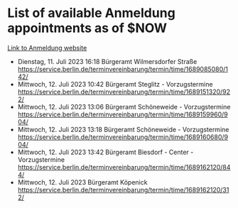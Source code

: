 # List of available Anmeldung appointments as of $NOW
[Link to Anmeldung website](https://service.berlin.de/terminvereinbarung/termin/tag.php?termin=1&anliegen[]=120686&dienstleisterlist=122210,122217,327316,122219,327312,122227,327314,122231,327346,122243,327348,122254,122252,329742,122260,329745,122262,329748,122271,327278,122273,327274,122277,327276,330436,122280,327294,122282,327290,122284,327292,122291,327270,122285,327266,122286,327264,122296,327268,150230,329760,122297,327286,122294,327284,122312,329763,122314,329775,122304,327330,122311,327334,122309,327332,317869,122281,327352,122279,329772,122283,122276,327324,122274,327326,122267,329766,122246,327318,122251,327320,122257,327322,122208,327298,122226,327300&herkunft=http%3A%2F%2Fservice.berlin.de%2Fdienstleistung%2F120686%2F)
- Dienstag, 11. Juli 2023 16:18 Bürgeramt Wilmersdorfer Straße https://service.berlin.de/terminvereinbarung/termin/time/1689085080/142/
- Mittwoch, 12. Juli 2023 10:42 Bürgeramt Steglitz - Vorzugstermine https://service.berlin.de/terminvereinbarung/termin/time/1689151320/922/
- Mittwoch, 12. Juli 2023 13:06 Bürgeramt Schöneweide - Vorzugstermine https://service.berlin.de/terminvereinbarung/termin/time/1689159960/904/
- Mittwoch, 12. Juli 2023 13:18 Bürgeramt Schöneweide - Vorzugstermine https://service.berlin.de/terminvereinbarung/termin/time/1689160680/904/
- Mittwoch, 12. Juli 2023 13:42 Bürgeramt Biesdorf - Center - Vorzugstermine https://service.berlin.de/terminvereinbarung/termin/time/1689162120/844/
- Mittwoch, 12. Juli 2023  Bürgeramt Köpenick https://service.berlin.de/terminvereinbarung/termin/time/1689162120/312/
